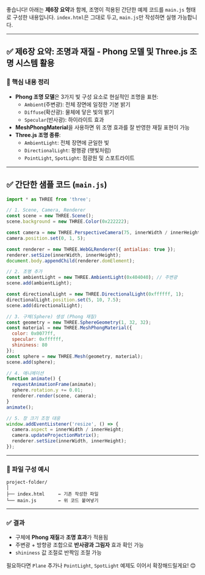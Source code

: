 좋습니다! 아래는 **제6장 요약**과 함께, 조명이 적용된 간단한 예제 코드를 `main.js` 형태로 구성한 내용입니다. `index.html`은 그대로 두고, `main.js`만 작성하면 실행 가능합니다.

---

## ✅ 제6장 요약: 조명과 재질 - Phong 모델 및 Three.js 조명 시스템 활용

### 📌 핵심 내용 정리

- **Phong 조명 모델**은 3가지 빛 구성 요소로 현실적인 조명을 표현:
  - `Ambient`(주변광): 전체 장면에 일정한 기본 밝기
  - `Diffuse`(확산광): 물체에 닿은 빛의 밝기
  - `Specular`(반사광): 하이라이트 효과
- **MeshPhongMaterial**을 사용하면 위 조명 효과를 잘 반영한 재질 표현이 가능
- **Three.js 조명 종류**:
  - `AmbientLight`: 전체 장면에 균일한 빛
  - `DirectionalLight`: 평행광 (햇빛처럼)
  - `PointLight`, `SpotLight`: 점광원 및 스포트라이트

---

## ✅ 간단한 샘플 코드 (`main.js`)

```javascript
import * as THREE from 'three';

// 1. Scene, Camera, Renderer
const scene = new THREE.Scene();
scene.background = new THREE.Color(0x222222);

const camera = new THREE.PerspectiveCamera(75, innerWidth / innerHeight, 0.1, 1000);
camera.position.set(0, 1, 5);

const renderer = new THREE.WebGLRenderer({ antialias: true });
renderer.setSize(innerWidth, innerHeight);
document.body.appendChild(renderer.domElement);

// 2. 조명 추가
const ambientLight = new THREE.AmbientLight(0x404040); // 주변광
scene.add(ambientLight);

const directionalLight = new THREE.DirectionalLight(0xffffff, 1);
directionalLight.position.set(5, 10, 7.5);
scene.add(directionalLight);

// 3. 구체(Sphere) 생성 (Phong 재질)
const geometry = new THREE.SphereGeometry(1, 32, 32);
const material = new THREE.MeshPhongMaterial({
  color: 0x0077ff,
  specular: 0xffffff,
  shininess: 80
});
const sphere = new THREE.Mesh(geometry, material);
scene.add(sphere);

// 4. 애니메이션
function animate() {
  requestAnimationFrame(animate);
  sphere.rotation.y += 0.01;
  renderer.render(scene, camera);
}
animate();

// 5. 창 크기 조정 대응
window.addEventListener('resize', () => {
  camera.aspect = innerWidth / innerHeight;
  camera.updateProjectionMatrix();
  renderer.setSize(innerWidth, innerHeight);
});
```

---

### 📂 파일 구성 예시

```
project-folder/
│
├── index.html     ← 기존 작성한 파일
└── main.js        ← 위 코드 붙여넣기
```

---

### ✅ 결과
- 구체에 **Phong 재질**과 **조명 효과**가 적용됨
- 주변광 + 방향광 조합으로 **반사광과 그림자** 효과 확인 가능
- `shininess` 값 조절로 반짝임 조절 가능

필요하다면 `Plane` 추가나 `PointLight`, `SpotLight` 예제도 이어서 확장해드릴게요! 😊
